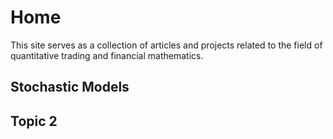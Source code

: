 # Home

This site serves as a collection of articles and projects related to the field of quantitative trading and financial mathematics.

## Stochastic Models

## Topic 2
